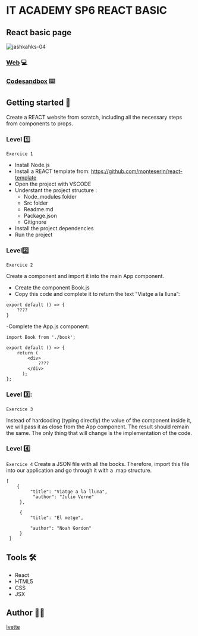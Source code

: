 # IT ACADEMY SP6 REACT BASIC

## React basic page
![jashkahks-04](https://user-images.githubusercontent.com/48102806/111807426-35fa3880-88d3-11eb-828f-f221545e9ff1.png)


### [Web]() 💻
### [Codesandbox]() ⌨️


## Getting started 🚀
Create a REACT website from scratch, including all the necessary steps from components to props.

### Level :one: 

```Exercice 1```

- Install Node.js
- Install a REACT template from:
https://github.com/monteserin/react-template
- Open the project with VSCODE
- Understant the project structure :
  -  Node_modules folder
  - Src folder
  - Readme.md
  - Package.json
  - Gitignore
- Install the project dependencies
- Run the project
  

### Level:two: 

```Exercice 2```

Create a component and import it into the main App component.
- Create the component Book.js
- Copy this code and complete it to return the text "Viatge a la lluna”:

```
export default () => {
    ????
}
```
-Complete the App.js component:

```
import Book from './book'; 

export default () => { 
    return ( 
        <div> 
            ????
        </div> 
      );
};
```

### Level 3️⃣: 

```Exercice 3```

Instead of hardcoding (typing directly) the value of the component inside it, we will pass it as close from the App component.
The result should remain the same. The only thing that will change is the implementation of the code.

### Level :four: 

```Exercice 4```
Create a JSON file with all the books. Therefore, import this file into our application and go through it with a .map structure.

```
[
    { 
         "title": "Viatge a la lluna", 
          "author": "Julio Verne" 
     }, 

     { 
         "title": "El metge", 

         "author": "Noah Gordon" 
     }
 ]
 ```

## Tools 🛠️
* React
* HTML5
* CSS
* JSX

## Author :raising_hand_woman:
[Ivette](https://github.com/xxivetteexx)
